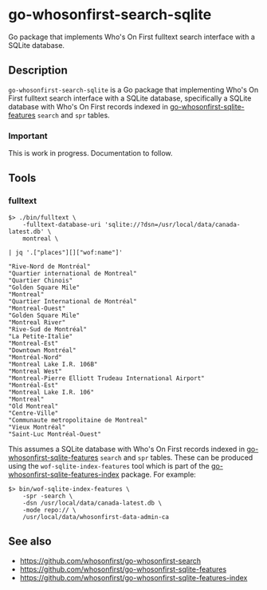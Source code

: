 # go-whosonfirst-search-sqlite

Go package that implements Who's On First fulltext search interface with a SQLite database.

## Description

`go-whosonfirst-search-sqlite` is a Go package that implementing Who's On First fulltext search interface with a SQLite database, specifically a SQLite database with Who's On First records indexed in [go-whosonfirst-sqlite-features](https://github.com/whosonfirst/go-whosonfirst-sqlite-features) `search` and `spr` tables.

### Important

This is work in progress. Documentation to follow.

## Tools

### fulltext

```
$> ./bin/fulltext \
	-fulltext-database-uri 'sqlite://?dsn=/usr/local/data/canada-latest.db' \
	montreal \

| jq '.["places"][]["wof:name"]'

"Rive-Nord de Montréal"
"Quartier international de Montreal"
"Quartier Chinois"
"Golden Square Mile"
"Montreal"
"Quartier International de Montréal"
"Montreal-Ouest"
"Golden Square Mile"
"Montreal River"
"Rive-Sud de Montréal"
"La Petite-Italie"
"Montreal-Est"
"Downtown Montréal"
"Montréal-Nord"
"Montreal Lake I.R. 106B"
"Montreal West"
"Montreal-Pierre Elliott Trudeau International Airport"
"Montréal-Est"
"Montreal Lake I.R. 106"
"Montreal"
"Old Montreal"
"Centre-Ville"
"Communaute metropolitaine de Montreal"
"Vieux Montréal"
"Saint-Luc Montréal-Ouest"
```

This assumes a SQLite database with Who's On First records indexed in [go-whosonfirst-sqlite-features](https://github.com/whosonfirst/go-whosonfirst-sqlite-features) `search` and `spr` tables. These can be produced using the `wof-sqlite-index-features` tool which is part of the [go-whosonfirst-sqlite-features-index](https://github.com/whosonfirst/go-whosonfirst-sqlite-features-index) package. For example:

```
$> bin/wof-sqlite-index-features \
	-spr -search \
	-dsn /usr/local/data/canada-latest.db \
	-mode repo:// \
	/usr/local/data/whosonfirst-data-admin-ca
```
## See also

* https://github.com/whosonfirst/go-whosonfirst-search
* https://github.com/whosonfirst/go-whosonfirst-sqlite-features
* https://github.com/whosonfirst/go-whosonfirst-sqlite-features-index